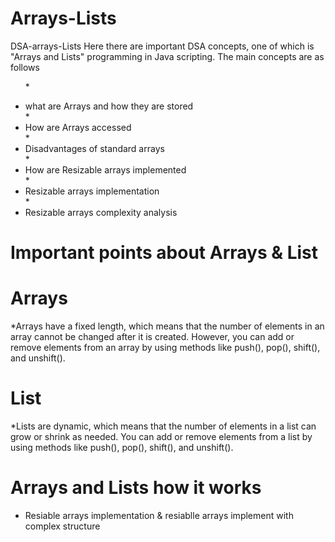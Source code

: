 # Arrays-Lists
DSA-arrays-Lists 
Here there are important DSA concepts, one of which is "Arrays and Lists" programming in Java scripting. The main concepts are as follows
<ul>
  
*<li>what are Arrays and how they are stored <br>
*<li>How are Arrays accessed <br>
*<li>Disadvantages of standard arrays <br>
*<li>How are Resizable arrays implemented <br>
*<li>Resizable arrays implementation <br>
*<li>Resizable arrays complexity analysis <br>

</ul>

# Important points about Arrays & List

# Arrays
*Arrays have a fixed length, which means that the number of elements in an array cannot be changed after it is created. However, you can add or remove elements from an array by using methods like push(), pop(), shift(), and unshift().

# List
*Lists are dynamic, which means that the number of elements in a list can grow or shrink as needed. You can add or remove elements from a list by using methods like push(), pop(), shift(), and unshift().

# Arrays and Lists how it works 
* Resiable arrays implementation & resiablle arrays implement with complex structure


